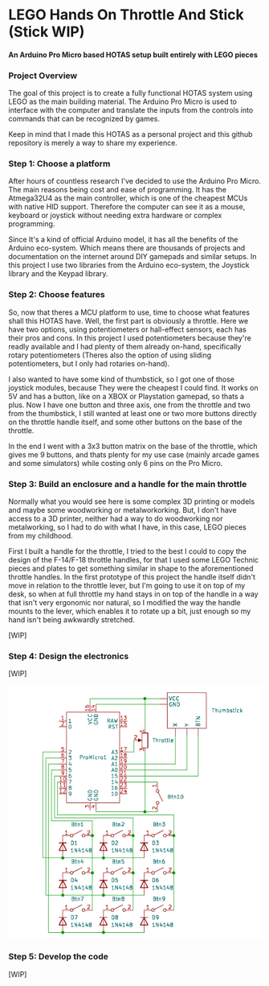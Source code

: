 # LEGO Hands On Throttle And Stick (Stick WIP)

#### An Arduino Pro Micro based HOTAS setup built entirely with LEGO pieces

### Project Overview

The goal of this project is to create a fully functional HOTAS system using LEGO as the main building material. The Arduino Pro Micro is used to interface with the computer and translate the inputs from the controls into commands that can be recognized by games.

Keep in mind that I made this HOTAS as a personal project and this github repository is merely a way to share my experience.

### Step 1: Choose a platform

After hours of countless research I've decided to use the Arduino Pro Micro. The main reasons being cost and ease of programming. It has the Atmega32U4 as the main controller, which is one of the cheapest MCUs with native HID support. Therefore the computer can see it as a mouse, keyboard or joystick without needing extra hardware or complex programming. 

Since It's a kind of official Arduino model, it has all the benefits of the Arduino eco-system. Which means there are thousands of projects and documentation on the internet around DIY gamepads and similar setups. In this project I use two libraries from the Arduino eco-system, the Joystick library and the Keypad library.
 
### Step 2: Choose features

So, now that theres a MCU platform to use, time to choose what features shall this HOTAS have. Well, the first part is obviously a throttle. Here we have two options, using potentiometers or hall-effect sensors, each has their pros and cons. In this project I used potentiometers because they're readly available and I had plenty of them already on-hand, specifically rotary potentiometers (Theres also the option of using sliding potentiometers, but I only had rotaries on-hand).

I also wanted to have some kind of thumbstick, so I got one of those joystick modules, because They were the cheapest I could find. It works on 5V and has a button, like on a XBOX or Playstation gamepad, so thats a plus. Now I have one button and three axis, one from the throttle and two from the thumbstick, I still wanted at least one or two more buttons directly on the throttle handle itself, and some other buttons on the base of the throttle.

In the end I went with a 3x3 button matrix on the base of the throttle, which gives me 9 buttons, and thats plenty for my use case (mainly arcade games and some simulators) while costing only 6 pins on the Pro Micro.

### Step 3: Build an enclosure and a handle for the main throttle

Normally what you would see here is some complex 3D printing or models and maybe some woodworking or metalworkorking. But, I don't have access to a 3D printer, neither had a way to do woodworking nor metalworking, so I had to do with what I have, in this case, LEGO pieces from my childhood.

First I built a handle for the throttle, I tried to the best I could to copy the design of the F-14/F-18 throttle handles, for that I used some LEGO Technic pieces and plates to get something similar in shape to the aforementioned throttle handles. In the first prototype of this project the handle itself didn't move in relation to the throttle lever, but I'm going to use it on top of my desk, so when at full throttle my hand stays in on top of the handle in a way that isn't very ergonomic nor natural, so I modified the way the handle mounts to the lever, which enables it to rotate up a bit, just enough so my hand isn't being awkwardly stretched.

[WIP]

### Step 4: Design the electronics
[WIP]

![Electric Schematic](assets/Hotas-Schema/Schema.png)

### Step 5: Develop the code
[WIP]
